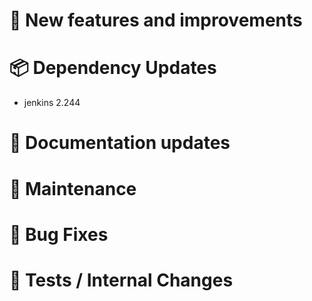 # 🚀 New features and improvements

# 📦 Dependency Updates
- jenkins 2.244
# 📝 Documentation updates

# 👻 Maintenance

# 🐛 Bug Fixes

# 🚦 Tests / Internal Changes
